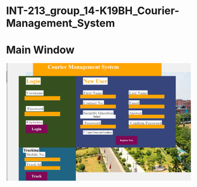 # INT-213_group_14-K19BH_Courier-Management_System

# Main Window
<p align='center'>
  <img src='Screenshot (674).png'/>
</p>
